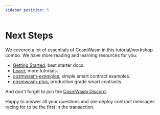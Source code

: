 ```yaml
---
sidebar_position: 5
---
```


# Next Steps

We covered a lot of essentials of CosmWasm in this tutorial/workshop combo. We have more reading and learning resources
for you:

- [Getting Started](https://docs.cosmwasm.com/0.14/getting-started/intro), best starter docs.
- [Learn](tutorials/simple-option/intro), more tutorials.
- [cosmwasm-examples](https://github.com/CosmWasm/cosmwasm-examples/), simple smart contract examples.
- [cosmwasm-plus](https://docs.cosmwasm.com/0.14/cw-plus/general/overview), production grade smart contracts.

And don't forget to join the [CosmWasm Discord](https://docs.cosmwasm.com/chat).

Happy to answer all your questions and see deploy contract messages racing for to be the first in the transaction.
